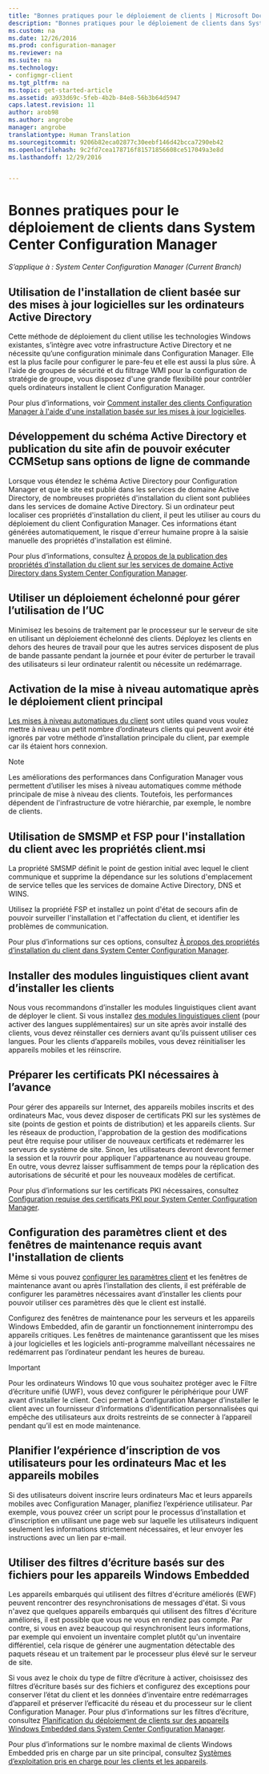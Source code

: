 ```yaml
---
title: "Bonnes pratiques pour le déploiement de clients | Microsoft Docs"
description: "Bonnes pratiques pour le déploiement de clients dans System Center Configuration Manager."
ms.custom: na
ms.date: 12/26/2016
ms.prod: configuration-manager
ms.reviewer: na
ms.suite: na
ms.technology:
- configmgr-client
ms.tgt_pltfrm: na
ms.topic: get-started-article
ms.assetid: a933d69c-5feb-4b2b-84e8-56b3b64d5947
caps.latest.revision: 11
author: arob98
ms.author: angrobe
manager: angrobe
translationtype: Human Translation
ms.sourcegitcommit: 9206b82eca02877c30eebf146d42bcca7290eb42
ms.openlocfilehash: 9c2fd7cea178716f81571856608ce517049a3e8d
ms.lasthandoff: 12/29/2016


---
```

# <a name="best-practices-for-client-deployment-in-system-center-configuration-manager"></a>Bonnes pratiques pour le déploiement de clients dans System Center Configuration Manager

*S’applique à : System Center Configuration Manager (Current Branch)*


## <a name="use-software-update-based-client-installation-for-active-directory-computers"></a>Utilisation de l'installation de client basée sur des mises à jour logicielles sur les ordinateurs Active Directory  
 Cette méthode de déploiement du client utilise les technologies Windows existantes, s’intègre avec votre infrastructure Active Directory et ne nécessite qu’une configuration minimale dans Configuration Manager. Elle est la plus facile pour configurer le pare-feu et elle est aussi la plus sûre. À l'aide de groupes de sécurité et du filtrage WMI pour la configuration de stratégie de groupe, vous disposez d'une grande flexibilité pour contrôler quels ordinateurs installent le client Configuration Manager.  

 Pour plus d’informations, voir [Comment installer des clients Configuration Manager à l'aide d'une installation basée sur les mises à jour logicielles](../../../../core/clients/deploy/deploy-clients-to-windows-computers.md#BKMK_ClientSUP).  

## <a name="extend-the-active-directory-schema-and-publish-the-site-so-that-you-can-run-ccmsetup-without-command-line-options"></a>Développement du schéma Active Directory et publication du site afin de pouvoir exécuter CCMSetup sans options de ligne de commande  
 Lorsque vous étendez le schéma Active Directory pour Configuration Manager et que le site est publié dans les services de domaine Active Directory, de nombreuses propriétés d'installation du client sont publiées dans les services de domaine Active Directory. Si un ordinateur peut localiser ces propriétés d'installation du client, il peut les utiliser au cours du déploiement du client Configuration Manager. Ces informations étant générées automatiquement, le risque d'erreur humaine propre à la saisie manuelle des propriétés d'installation est éliminé.  

 Pour plus d’informations, consultez [À propos de la publication des propriétés d’installation du client sur les services de domaine Active Directory dans System Center Configuration Manager](../../../../core/clients/deploy/about-client-installation-properties-published-to-active-directory-domain-services.md).  

## <a name="use-a-phased-rollout-to-manage-cpu-usage"></a>Utiliser un déploiement échelonné pour gérer l’utilisation de l’UC  
 Minimisez les besoins de traitement par le processeur sur le serveur de site en utilisant un déploiement échelonné des clients. Déployez les clients en dehors des heures de travail pour que les autres services disposent de plus de bande passante pendant la journée et pour éviter de perturber le travail des utilisateurs si leur ordinateur ralentit ou nécessite un redémarrage.  

## <a name="enable-automatic-upgrade-after-your-main-client-deployment-has-finished"></a>Activation de la mise à niveau automatique après le déploiement client principal  
 [Les mises à niveau automatiques du client](../../../../core/clients/manage/upgrade/upgrade-clients-for-windows-computers.md) sont utiles quand vous voulez mettre à niveau un petit nombre d’ordinateurs clients qui peuvent avoir été ignorés par votre méthode d’installation principale du client, par exemple car ils étaient hors connexion. 

> [!NOTE]  
>  Les améliorations des performances dans Configuration Manager vous permettent d’utiliser les mises à niveau automatiques comme méthode principale de mise à niveau des clients. Toutefois, les performances dépendent de l'infrastructure de votre hiérarchie, par exemple, le nombre de clients.  


## <a name="use-smsmp-and-fsp-if-you-install-the-client-with-clientmsi-properties"></a>Utilisation de SMSMP et FSP pour l'installation du client avec les propriétés client.msi  
 La propriété SMSMP définit le point de gestion initial avec lequel le client communique et supprime la dépendance sur les solutions d'emplacement de service telles que les services de domaine Active Directory, DNS et WINS.  

 Utilisez la propriété FSP et installez un point d'état de secours afin de pouvoir surveiller l'installation et l'affectation du client, et identifier les problèmes de communication.  

 Pour plus d’informations sur ces options, consultez [À propos des propriétés d’installation du client dans System Center Configuration Manager](../../../../core/clients/deploy/about-client-installation-properties.md).  

## <a name="install-client-language-packs-before-you-install-the-clients"></a>Installer des modules linguistiques client avant d’installer les clients  
Nous vous recommandons d’installer les modules linguistiques client avant de déployer le client. Si vous installez [des modules linguistiques client](../../../../core/servers/deploy/install/language-packs.md) (pour activer des langues supplémentaires) sur un site après avoir installé des clients, vous devez réinstaller ces derniers avant qu’ils puissent utiliser ces langues. Pour les clients d’appareils mobiles, vous devez réinitialiser les appareils mobiles et les réinscrire.  

## <a name="prepare-required-pki-certificates-in-advance"></a>Préparer les certificats PKI nécessaires à l’avance  
 Pour gérer des appareils sur Internet, des appareils mobiles inscrits et des ordinateurs Mac, vous devez disposer de certificats PKI sur les systèmes de site (points de gestion et points de distribution) et les appareils clients. Sur les réseaux de production, l'approbation de la gestion des modifications peut être requise pour utiliser de nouveaux certificats et redémarrer les serveurs de système de site. Sinon, les utilisateurs devront devront fermer la session et la rouvrir pour appliquer l'appartenance au nouveau groupe. En outre, vous devrez laisser suffisamment de temps pour la réplication des autorisations de sécurité et pour les nouveaux modèles de certificat.  

 Pour plus d’informations sur les certificats PKI nécessaires, consultez [Configuration requise des certificats PKI pour System Center Configuration Manager](../../../../core/plan-design/network/pki-certificate-requirements.md).  

## <a name="before-you-install-clients-configure-any-required-client-settings-and-maintenance-windows"></a>Configuration des paramètres client et des fenêtres de maintenance requis avant l'installation de clients  
 Même si vous pouvez [configurer les paramètres client](../../../../core/clients/deploy/configure-client-settings.md) et les fenêtres de maintenance avant ou après l’installation des clients, il est préférable de configurer les paramètres nécessaires avant d’installer les clients pour pouvoir utiliser ces paramètres dès que le client est installé. 

 Configurez des fenêtres de maintenance pour les serveurs et les appareils Windows Embedded, afin de garantir un fonctionnement ininterrompu des appareils critiques. Les fenêtres de maintenance garantissent que les mises à jour logicielles et les logiciels anti-programme malveillant nécessaires ne redémarrent pas l’ordinateur pendant les heures de bureau.  

> [!IMPORTANT]  
>  Pour les ordinateurs Windows 10 que vous souhaitez protéger avec le Filtre d’écriture unifié (UWF), vous devez configurer le périphérique pour UWF avant d’installer le client. Ceci permet à Configuration Manager d’installer le client avec un fournisseur d’informations d’identification personnalisées qui empêche des utilisateurs aux droits restreints de se connecter à l’appareil pendant qu’il est en mode maintenance.  

## <a name="plan-your-user-enrollment-experience-for-mac-computers-and-mobile-devices"></a>Planifier l’expérience d’inscription de vos utilisateurs pour les ordinateurs Mac et les appareils mobiles   
 Si des utilisateurs doivent inscrire leurs ordinateurs Mac et leurs appareils mobiles avec Configuration Manager, planifiez l’expérience utilisateur. Par exemple, vous pouvez créer un script pour le processus d’installation et d’inscription en utilisant une page web sur laquelle les utilisateurs indiquent seulement les informations strictement nécessaires, et leur envoyer les instructions avec un lien par e-mail.  

## <a name="use-file-based-write-filters-for-windows-embedded-devices"></a>Utiliser des filtres d’écriture basés sur des fichiers pour les appareils Windows Embedded 
 Les appareils embarqués qui utilisent des filtres d'écriture améliorés (EWF) peuvent rencontrer des resynchronisations de messages d'état. Si vous n'avez que quelques appareils embarqués qui utilisent des filtres d'écriture améliorés, il est possible que vous ne vous en rendiez pas compte. Par contre, si vous en avez beaucoup qui resynchronisent leurs informations, par exemple qui envoient un inventaire complet plutôt qu'un inventaire différentiel, cela risque de générer une augmentation détectable des paquets réseau et un traitement par le processeur plus élevé sur le serveur de site.  

 Si vous avez le choix du type de filtre d’écriture à activer, choisissez des filtres d’écriture basés sur des fichiers et configurez des exceptions pour conserver l’état du client et les données d’inventaire entre redémarrages d’appareil et préserver l’efficacité du réseau et du processeur sur le client Configuration Manager. Pour plus d’informations sur les filtres d’écriture, consultez   [Planification du déploiement de clients sur des appareils Windows Embedded dans System Center Configuration Manager](../../../../core/clients/deploy/plan/planning-for-client-deployment-to-windows-embedded-devices.md).  

 Pour plus d’informations sur le nombre maximal de clients Windows Embedded pris en charge par un site principal, consultez [Systèmes d’exploitation pris en charge pour les clients et les appareils](../../../../core/plan-design/configs/supported-operating-systems-for-clients-and-devices.md).  

